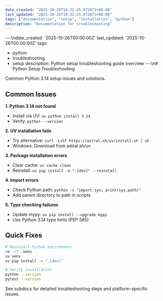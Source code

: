 ```yaml
---
date_created: "2025-10-26T18:32:25.972873+00:00"
last_updated: "2025-10-26T18:32:25.972873+00:00"
tags: ["documentation", "setup", "installation", "python"]
description: "Documentation for troubleshooting"
---
```


---\ndate_created: '2025-10-26T00:00:00Z'
last_updated: '2025-10-26T00:00:00Z'
tags:

- python
- troubleshooting
- setup
  description: Python setup troubleshooting guide overview
  ---\n# Python Setup Troubleshooting

Common Python 3.14 setup issues and solutions.

## Common Issues

**1. Python 3.14 not found**

- Install via UV: `uv python install 3.14`
- Verify: `python --version`

**2. UV installation fails**

- Try alternative: `curl -LsSf https://astral.sh/uv/install.sh | sh`
- Windows: Download from astral.sh/uv

**3. Package installation errors**

- Clear cache: `uv cache clean`
- Reinstall: `uv pip install -e ".[dev]" --reinstall`

**4. Import errors**

- Check Python path: `python -c "import sys; print(sys.path)"`
- Add parent directory to path in scripts

**5. Type checking failures**

- Update mypy: `uv pip install --upgrade mypy`
- Use Python 3.14 type hints (PEP 585)

## Quick Fixes

```bash
# Reinstall Python environment
rm -rf .venv
uv venv
uv pip install -e ".[dev]"

# Verify installation
python --version
pytest --version
```

See subdocs for detailed troubleshooting steps and platform-specific issues.
